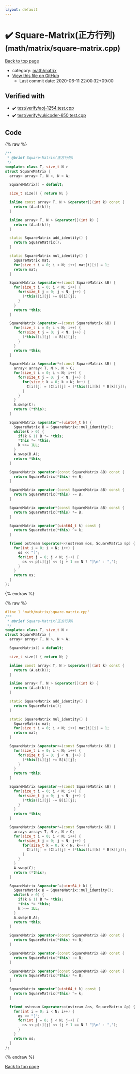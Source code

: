```yaml
---
layout: default
---
```


<!-- mathjax config similar to math.stackexchange -->
<script type="text/javascript" async
  src="https://cdnjs.cloudflare.com/ajax/libs/mathjax/2.7.5/MathJax.js?config=TeX-MML-AM_CHTML">
</script>
<script type="text/x-mathjax-config">
  MathJax.Hub.Config({
    TeX: { equationNumbers: { autoNumber: "AMS" }},
    tex2jax: {
      inlineMath: [ ['$','$'] ],
      processEscapes: true
    },
    "HTML-CSS": { matchFontHeight: false },
    displayAlign: "left",
    displayIndent: "2em"
  });
</script>

<script type="text/javascript" src="https://cdnjs.cloudflare.com/ajax/libs/jquery/3.4.1/jquery.min.js"></script>
<script src="https://cdn.jsdelivr.net/npm/jquery-balloon-js@1.1.2/jquery.balloon.min.js" integrity="sha256-ZEYs9VrgAeNuPvs15E39OsyOJaIkXEEt10fzxJ20+2I=" crossorigin="anonymous"></script>
<script type="text/javascript" src="../../../assets/js/copy-button.js"></script>
<link rel="stylesheet" href="../../../assets/css/copy-button.css" />


# :heavy_check_mark: Square-Matrix(正方行列) <small>(math/matrix/square-matrix.cpp)</small>

<a href="../../../index.html">Back to top page</a>

* category: <a href="../../../index.html#a9839e7477a4d9c748aee996b52a14d5">math/matrix</a>
* <a href="{{ site.github.repository_url }}/blob/master/math/matrix/square-matrix.cpp">View this file on GitHub</a>
    - Last commit date: 2020-06-11 22:00:32+09:00




## Verified with

* :heavy_check_mark: <a href="../../../verify/test/verify/aoj-1254.test.cpp.html">test/verify/aoj-1254.test.cpp</a>
* :heavy_check_mark: <a href="../../../verify/test/verify/yukicoder-650.test.cpp.html">test/verify/yukicoder-650.test.cpp</a>


## Code

<a id="unbundled"></a>
{% raw %}
```cpp
/**
 * @brief Square-Matrix(正方行列)
 */
template< class T, size_t N >
struct SquareMatrix {
  array< array< T, N >, N > A;

  SquareMatrix() = default;

  size_t size() { return N; }

  inline const array< T, N > &operator[](int k) const {
    return (A.at(k));
  }

  inline array< T, N > &operator[](int k) {
    return (A.at(k));
  }

  static SquareMatrix add_identity() {
    return SquareMatrix();
  }

  static SquareMatrix mul_identity() {
    SquareMatrix mat;
    for(size_t i = 0; i < N; i++) mat[i][i] = 1;
    return mat;
  }

  SquareMatrix &operator+=(const SquareMatrix &B) {
    for(size_t i = 0; i < N; i++) {
      for(size_t j = 0; j < N; j++) {
        (*this)[i][j] += B[i][j];
      }
    }
    return *this;
  }

  SquareMatrix &operator-=(const SquareMatrix &B) {
    for(size_t i = 0; i < N; i++) {
      for(size_t j = 0; j < N; j++) {
        (*this)[i][j] -= B[i][j];
      }
    }
    return *this;
  }

  SquareMatrix &operator*=(const SquareMatrix &B) {
    array< array< T, N >, N > C;
    for(size_t i = 0; i < N; i++) {
      for(size_t j = 0; j < N; j++) {
        for(size_t k = 0; k < N; k++) {
          C[i][j] = (C[i][j] + (*this)[i][k] * B[k][j]);
        }
      }
    }
    A.swap(C);
    return (*this);
  }

  SquareMatrix &operator^=(uint64_t k) {
    SquareMatrix B = SquareMatrix::mul_identity();
    while(k > 0) {
      if(k & 1) B *= *this;
      *this *= *this;
      k >>= 1LL;
    }
    A.swap(B.A);
    return *this;
  }

  SquareMatrix operator+(const SquareMatrix &B) const {
    return SquareMatrix(*this) += B;
  }

  SquareMatrix operator-(const SquareMatrix &B) const {
    return SquareMatrix(*this) -= B;
  }

  SquareMatrix operator*(const SquareMatrix &B) const {
    return SquareMatrix(*this) *= B;
  }

  SquareMatrix operator^(uint64_t k) const {
    return SquareMatrix(*this) ^= k;
  }

  friend ostream &operator<<(ostream &os, SquareMatrix &p) {
    for(int i = 0; i < N; i++) {
      os << "[";
      for(int j = 0; j < N; j++) {
        os << p[i][j] << (j + 1 == N ? "]\n" : ",");
      }
    }
    return os;
  }
};

```
{% endraw %}

<a id="bundled"></a>
{% raw %}
```cpp
#line 1 "math/matrix/square-matrix.cpp"
/**
 * @brief Square-Matrix(正方行列)
 */
template< class T, size_t N >
struct SquareMatrix {
  array< array< T, N >, N > A;

  SquareMatrix() = default;

  size_t size() { return N; }

  inline const array< T, N > &operator[](int k) const {
    return (A.at(k));
  }

  inline array< T, N > &operator[](int k) {
    return (A.at(k));
  }

  static SquareMatrix add_identity() {
    return SquareMatrix();
  }

  static SquareMatrix mul_identity() {
    SquareMatrix mat;
    for(size_t i = 0; i < N; i++) mat[i][i] = 1;
    return mat;
  }

  SquareMatrix &operator+=(const SquareMatrix &B) {
    for(size_t i = 0; i < N; i++) {
      for(size_t j = 0; j < N; j++) {
        (*this)[i][j] += B[i][j];
      }
    }
    return *this;
  }

  SquareMatrix &operator-=(const SquareMatrix &B) {
    for(size_t i = 0; i < N; i++) {
      for(size_t j = 0; j < N; j++) {
        (*this)[i][j] -= B[i][j];
      }
    }
    return *this;
  }

  SquareMatrix &operator*=(const SquareMatrix &B) {
    array< array< T, N >, N > C;
    for(size_t i = 0; i < N; i++) {
      for(size_t j = 0; j < N; j++) {
        for(size_t k = 0; k < N; k++) {
          C[i][j] = (C[i][j] + (*this)[i][k] * B[k][j]);
        }
      }
    }
    A.swap(C);
    return (*this);
  }

  SquareMatrix &operator^=(uint64_t k) {
    SquareMatrix B = SquareMatrix::mul_identity();
    while(k > 0) {
      if(k & 1) B *= *this;
      *this *= *this;
      k >>= 1LL;
    }
    A.swap(B.A);
    return *this;
  }

  SquareMatrix operator+(const SquareMatrix &B) const {
    return SquareMatrix(*this) += B;
  }

  SquareMatrix operator-(const SquareMatrix &B) const {
    return SquareMatrix(*this) -= B;
  }

  SquareMatrix operator*(const SquareMatrix &B) const {
    return SquareMatrix(*this) *= B;
  }

  SquareMatrix operator^(uint64_t k) const {
    return SquareMatrix(*this) ^= k;
  }

  friend ostream &operator<<(ostream &os, SquareMatrix &p) {
    for(int i = 0; i < N; i++) {
      os << "[";
      for(int j = 0; j < N; j++) {
        os << p[i][j] << (j + 1 == N ? "]\n" : ",");
      }
    }
    return os;
  }
};

```
{% endraw %}

<a href="../../../index.html">Back to top page</a>

